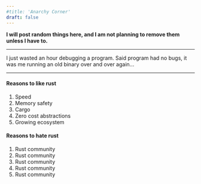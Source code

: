 ```yaml
---
#title: 'Anarchy Corner'
draft: false
---
```


**I will post random things here, and I am not planning to remove them unless I have to.**

---

I just wasted an hour debugging a program. Said program had no bugs, it was me running an old binary over and over again...

---

#### Reasons to like rust
1. Speed
2. Memory safety
3. Cargo
4. Zero cost abstractions
5. Growing ecosystem

#### Reasons to hate rust
1. Rust community
2. Rust community
3. Rust community
4. Rust community
5. Rust community


